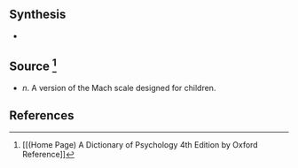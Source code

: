 ## Synthesis
- 
## Source [^1]
- $n$. A version of the Mach scale designed for children.
## References

[^1]: [[(Home Page) A Dictionary of Psychology 4th Edition by Oxford Reference]]